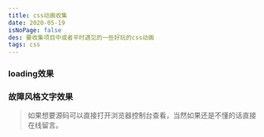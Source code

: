 ```yaml
---
title: css动画收集
date: 2020-05-19
isNoPage: false
des: 要收集项目中或者平时遇见的一些好玩的css动画
tags: css
---
```


### loading效果

<css3-loading />

### 故障风格文字效果

<css3-breakdownText />


> 如果想要源码可以直接打开浏览器控制台查看，当然如果还是不懂的话直接在线留言。
